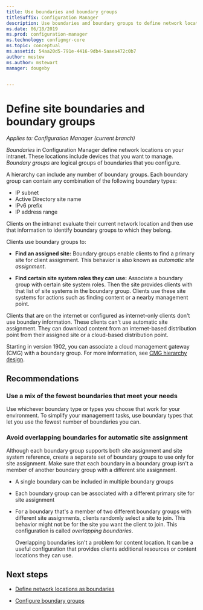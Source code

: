 ```yaml
---
title: Use boundaries and boundary groups
titleSuffix: Configuration Manager
description: Use boundaries and boundary groups to define network locations and accessible site systems for devices you manage.
ms.date: 06/18/2019
ms.prod: configuration-manager
ms.technology: configmgr-core
ms.topic: conceptual
ms.assetid: 54aa20d5-791e-4416-9db4-5aaea472c0b7
author: mestew
ms.author: mstewart
manager: dougeby


---
```


# Define site boundaries and boundary groups

*Applies to: Configuration Manager (current branch)*

*Boundaries* in Configuration Manager define network locations on your intranet. These locations include devices that you want to manage. *Boundary groups* are logical groups of boundaries that you configure.

A hierarchy can include any number of boundary groups. Each boundary group can contain any combination of the following boundary types:  

- IP subnet  
- Active Directory site name  
- IPv6 prefix  
- IP address range  

Clients on the intranet evaluate their current network location and then use that information to identify boundary groups to which they belong.  

Clients use boundary groups to:  

- **Find an assigned site:** Boundary groups enable clients to find a primary site for client assignment. This behavior is also known as *automatic site assignment*.  

- **Find certain site system roles they can use:** Associate a boundary group with certain site system roles. Then the site provides clients with that list of site systems in the boundary group. Clients use these site systems for actions such as finding content or a nearby management point.  

Clients that are on the internet or configured as internet-only clients don't use boundary information. These clients can't use automatic site assignment. They can download content from an internet-based distribution point from their assigned site or a cloud-based distribution point.  

Starting in version 1902, you can associate a cloud management gateway (CMG) with a boundary group. For more information, see [CMG hierarchy design](/sccm/core/clients/manage/cmg/plan-cloud-management-gateway#hierarchy-design).<!--3640932-->


## <a name="BKMK_BoundaryBestPractices"></a> Recommendations

### Use a mix of the fewest boundaries that meet your needs

Use whichever boundary type or types you choose that work for your environment. To simplify your management tasks, use boundary types that let you use the fewest number of boundaries you can.

### Avoid overlapping boundaries for automatic site assignment

Although each boundary group supports both site assignment and site system reference, create a separate set of boundary groups to use only for site assignment. Make sure that each boundary in a boundary group isn't a member of another boundary group with a different site assignment.

- A single boundary can be included in multiple boundary groups  

- Each boundary group can be associated with a different primary site for site assignment  

- For a boundary that's a member of two different boundary groups with different site assignments, clients randomly select a site to join. This behavior might not be for the site you want the client to join. This configuration is called *overlapping boundaries*.  

    Overlapping boundaries isn't a problem for content location. It can be a useful configuration that provides clients additional resources or content locations they can use.  


## Next steps

- [Define network locations as boundaries](/sccm/core/servers/deploy/configure/boundaries)

- [Configure boundary groups](/sccm/core/servers/deploy/configure/boundary-groups)
